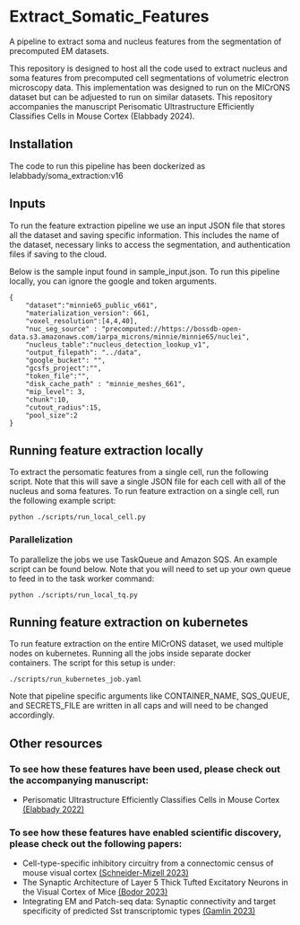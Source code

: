# Extract_Somatic_Features
A pipeline to extract soma and nucleus features from the segmentation of precomputed EM datasets. 

This repository is designed to host all the code used to extract nucleus and soma features from precomputed cell segmentations of volumetric electron microscopy data. This implementation was designed to run on the MICrONS dataset but can be adjuested to run on similar datasets. This repository accompanies the manuscript Perisomatic Ultrastructure Efficiently Classifies Cells in Mouse Cortex (Elabbady 2024).

## Installation
The code to run this pipeline has been dockerized as lelabbady/soma_extraction:v16

## Inputs

To run the feature extraction pipeline we use an input JSON file that stores all the dataset and saving specific information. This includes the name of the dataset, necessary links to access the segmentation, and authentication files if saving to the cloud.

Below is the sample input found in sample_input.json. To run this pipeline locally, you can ignore the google and token arguments.

```
{
    "dataset":"minnie65_public_v661",
    "materialization_version": 661,
    "voxel_resolution":[4,4,40],
    "nuc_seg_source" : "precomputed://https://bossdb-open-data.s3.amazonaws.com/iarpa_microns/minnie/minnie65/nuclei",
    "nucleus_table":"nucleus_detection_lookup_v1",
    "output_filepath": "../data",
    "google_bucket": "",
    "gcsfs_project":"",
    "token_file":"",
    "disk_cache_path" : "minnie_meshes_661",
    "mip_level": 3,
    "chunk":10,
    "cutout_radius":15,
    "pool_size":2
}
```

## Running feature extraction locally

To extract the persomatic features from a single cell, run the following script. Note that this will save a single JSON file for each cell with all of the nucleus and soma features. To run feature extraction on a single cell, run the following example script:

```
python ./scripts/run_local_cell.py
```

### Parallelization

To parallelize the jobs we use TaskQueue and Amazon SQS. An example script can be found below. Note that you will need to set up  your own queue to feed in to the task worker command:
```
python ./scripts/run_local_tq.py
```

## Running feature extraction on kubernetes

To run feature extraction on the entire MICrONS dataset, we used multiple nodes on kubernetes. Running all the jobs inside separate docker containers. The script for this setup is under:
```
./scripts/run_kubernetes_job.yaml
```
Note that pipeline specific arguments like CONTAINER_NAME, SQS_QUEUE, and SECRETS_FILE are written in all caps and will need to be changed accordingly.

## Other resources
### To see how these features have been used, please check out the accompanying manuscript:
- Perisomatic Ultrastructure Efficiently Classifies Cells in Mouse Cortex [(Elabbady 2022)](https://www.biorxiv.org/content/10.1101/2022.07.20.499976v2)

### To see how these features have enabled scientific discovery, please check out the following papers:
- Cell-type-specific inhibitory circuitry from a connectomic census of mouse visual cortex [(Schneider-Mizell 2023)](https://biorxiv.org/content/10.1101/2023.01.23.525290v3)
- The Synaptic Architecture of Layer 5 Thick Tufted Excitatory Neurons in the Visual Cortex of Mice [(Bodor 2023)](https://www.biorxiv.org/content/10.1101/2023.10.18.562531v1)
- Integrating EM and Patch-seq data: Synaptic connectivity and target specificity of predicted Sst transcriptomic types [(Gamlin 2023)](https://www.biorxiv.org/content/10.1101/2023.03.22.533857v1)
